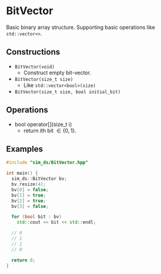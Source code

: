 # BitVector

Basic binary array structure.
Supporting basic operations like `std::vector<>`.

## Constructions
- `BitVector(void)`
  - Construct empty bit-vector.
- `BitVector(size_t size)`
  - Like `std::vector<bool>(size)`
- `BitVector(size_t size, bool initial_bit)`

## Operations
- bool operator[](size_t i)
  - return $i$th bit $\in \{0,1\}$.

## Examples
```c++
#include "sim_ds/BitVector.hpp"

int main() {
  sim_ds::BitVector bv;
  bv.resize(4);
  bv[0] = false;
  bv[1] = true;
  bv[2] = true;
  bv[3] = false;

  for (bool bit : bv)
    std::cout << bit << std::endl;

  // 0
  // 1
  // 1
  // 0

  return 0;
}
```
